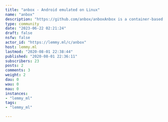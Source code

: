 ```yaml
---
title: "anbox - Android emulated on Linux" 
name: "anbox"
description: "https://github.com/anbox/anboxAnbox is a container-based approach to boot a full Android system on a regular GNU/Linux system like Ubuntu. In other words: Anbox will let you run Android on your Linux system without the slowness of virtualization.http://docs.ubports.com/en/latest/userguide/dailyuse/anbox.html"
type: community
date: "2023-06-22 02:21:24"
draft: false
nsfw: false
actor_id: "https://lemmy.ml/c/anbox"
host: lemmy.ml
lastmod: "2020-08-01 22:38:44"
published: "2020-08-01 22:36:11"
subscribers: 23
posts: 2
comments: 3
weight: 2
dau: 0
wau: 0
mau: 0
instances:
- "lemmy_ml"
tags: 
- "lemmy_ml"

---
```

